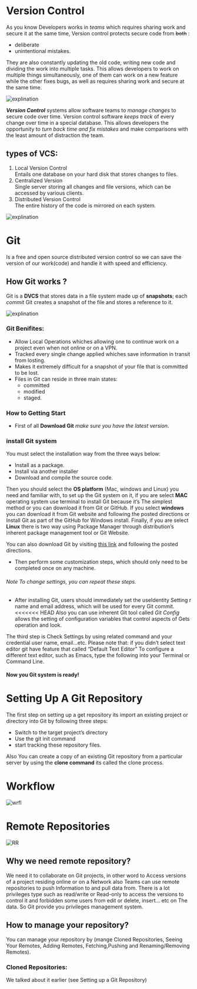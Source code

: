 # Version Control

As you know Developers works in _teams_ which requires sharing work and secure it at the same time, Version control protects secure code from ~~both~~ :
* deliberate 
* unintentional mistakes.

They are also constantly updating the old code, writing new code and dividing the work into multiple tasks. This allows developers to work on multiple things simultaneously, one of them can work on a new feature while the other fixes bugs, as well as requires sharing work and secure at the same time.

![explination](https://www.documentlocator.com/img/knowledge/version-control-diagram.png)

***Version Control*** systems allow software teams to _manage changes_ to secure code over time. Version control software _keeps track_ of every change over time in a special database. This allows developers the opportunity to _turn back time and fix mistakes_ and make comparisons with the least amount of distraction the team.

## types of VCS: 
1. Local Version Control   
  Entails one database on your hard disk that stores changes to files.
2. Centralized Version  
  Single server storing all changes and file versions, which can be accessed by various clients.
3. Distributed Version Control  
   The entire history of the code is mirrored on each system. 


![explination](https://codexitos.com/wp-content/uploads/2019/10/blog-What-is-github-and-why-you-should-use-it..png)
   
# Git
Is a free and open source distributed version control so we can save the version of our work(code) and handle it with speed and efficiency.


## How Git works ?
Git is a **DVCS** that stores data in a file system made up of **snapshots**; each *commit* Git creates a snapshot of the file and stores a reference to it.

![explination](https://vishalsubramanian.com/assets/Blog_1_Fig_2.png)

### Git Benifites:
- Allow Local Operations whiches allowing one to continue     work on a project even when not online or on a VPN.
- Tracked every single change applied whiches save            information in transit from losting.
- Makes it extremely difficult for a snapshot of your file    that is committed to be lost.
- Files in Git can reside in three main states:
   -  committed
   -  modified 
   -  staged.

### How to Getting Start
* First of all **Download Git** *make sure you have the latest version*.
 
### install Git system
You must select the installation way from the three ways below:
+ Install as a package.
+ Install via another installer
+  Download and compile the source code.

Then you should select the **OS platform** (Mac, windows and Linux) you need and familiar with, to set up the Git system on it, if you are select **MAC** operating system use terminal to install Git because it’s The simplest method or you can download it from Git or GitHub. If you select **windows** you can download it from Git website and following the posted directions or Install Git as part of the GitHub for Windows install. Finally, if you are select **Linux** there is two way using Package Manager through distribution’s inherent package management tool or Git Website. 

You can also download Git by visiting [this link](http://git-scm.com/download/) and following the posted directions.

* Then perform some customization steps, which should only need to be completed once on any machine.
###### Note To change settings, you can repeat these steps.

* After installing Git, users should immediately set the useIdentity Setting
r name and email address, which will be used for every Git commit.
<<<<<<< HEAD
Also you can use inherent Git tool called *Git Config* allows the setting of configuration variables that control aspects of Gets operation and look. 

The third step is Check Settings by using related command and your credential user name, email…etc. 
Please note that: if you didn’t select text editor git have feature that called “Default Text Editor” To configure a different text editor, such as Emacs, type the following into your Terminal or Command Line. 

#### Now you Git system is ready! 


# Setting Up A Git Repository

The first step on setting up a get repository its import an existing project or directory into Git by following three steps:
- Switch to the target project’s directory
- Use the git init command
- start tracking these repository files.
 
Also You can create a copy of an existing Git repository from a particular server by using the **clone command** its called the clone process.


#  Workflow
![wrfl](https://blog.udemy.com/wp-content/uploads/2015/08/image036.png)

# Remote Repositories

![RR](https://csharpcorner.azureedge.net/article/git-and-github-version-control-local-and-remote-repository/Images/Git%20And%20Github%20Version%20Control.png)
## Why we need remote repository? 
We need it to collaborate on Git projects, in other word to Access versions of a project residing online or on a Network also Teams can use remote repositories to push Information to and pull data from.
There is a lot privileges type such as read/write or Read-only to access the versions to control it and forbidden some users from edit or delete, insert… etc on The data. So Git provide you privileges management system.  


## How to manage your repository? 
You can manage your repository by (mange Cloned Repositories, Seeing Your Remotes, Adding Remotes, Fetching,Pushing and Renaming/Removing Remotes).


###	Cloned Repositories:
We talked about it earlier (see Setting up a Git Repository) 
